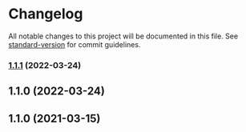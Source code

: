 # Changelog

All notable changes to this project will be documented in this file. See [standard-version](https://github.com/conventional-changelog/standard-version) for commit guidelines.

### [1.1.1](https://github.com/tuanducdesign/blog-beta/compare/v1.1.0...v1.1.1) (2022-03-24)

## 1.1.0 (2022-03-24)

## 1.1.0 (2021-03-15)
